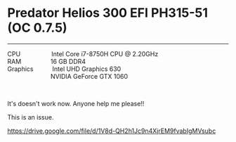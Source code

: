 <h1>Predator Helios 300 EFI PH315-51 (OC 0.7.5)</h1>
<hr/>
<p>CPU&nbsp; &nbsp; &nbsp; &nbsp; &nbsp; &nbsp; &nbsp; &nbsp; &nbsp; Intel Core i7-8750H CPU @ 2.20GHz<br />
RAM&nbsp; &nbsp; &nbsp; &nbsp; &nbsp; &nbsp; &nbsp; &nbsp; &nbsp;16 GB DDR4<br />
Graphics&nbsp; &nbsp; &nbsp; &nbsp; &nbsp; &nbsp;Intel UHD Graphics 630<br />
&nbsp; &nbsp; &nbsp; &nbsp; &nbsp; &nbsp; &nbsp; &nbsp; &nbsp; &nbsp; &nbsp; &nbsp; &nbsp;NVIDIA GeForce GTX 1060</p>
<p>&nbsp;</p>
<p>It's doesn't work now. Anyone help me please!!</p>
<p>This is an issue.</p>
<a target="_blank" href="https://drive.google.com/file/d/1V8d-QH2h1Jc9n4XjrEM9fvabIgMVsubc/view">https://drive.google.com/file/d/1V8d-QH2h1Jc9n4XjrEM9fvabIgMVsubc</a>
